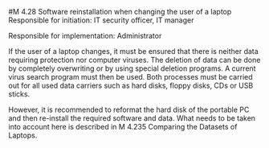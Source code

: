 #M 4.28 Software reinstallation when changing the user of a laptop
Responsible for initiation: IT security officer, IT manager

Responsible for implementation: Administrator

If the user of a laptop changes, it must be ensured that there is neither data requiring protection nor computer viruses. The deletion of data can be done by completely overwriting or by using special deletion programs. A current virus search program must then be used. Both processes must be carried out for all used data carriers such as hard disks, floppy disks, CDs or USB sticks.

However, it is recommended to reformat the hard disk of the portable PC and then re-install the required software and data. What needs to be taken into account here is described in M 4.235 Comparing the Datasets of Laptops.




